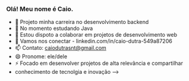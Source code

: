 ### Olá! Meu nome é Caio.


- 🔭 Projeto minha carreira no desenvolvimento backend
- 🌱 No momento estudando Java 
- 👯 Estou dispoto a colaborar em projetos de desenvolvimento web
- 💬 Vamos nos conectar - linkedin.com/in/caio-dutra-549a87206
- 📫 Contato: caiodutrasnt@gmail.com
- 😄 Pronome: ele/dele
- ⚡ Focado em desenvolver projetos de alta relevãncia e compartilhar
- conhecimento de tecnolgia e inovação
-->
